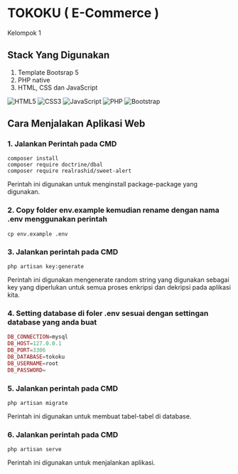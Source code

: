 # TOKOKU ( E-Commerce )
Kelompok 1
## Stack Yang Digunakan
1. Template Bootsrap 5
2. PHP native
3. HTML, CSS dan JavaScript

![HTML5](https://img.shields.io/badge/html5-%23E34F26.svg?style=for-the-badge&logo=html5&logoColor=white) ![CSS3](https://img.shields.io/badge/css3-%231572B6.svg?style=for-the-badge&logo=css3&logoColor=white) ![JavaScript](https://img.shields.io/badge/javascript-%23323330.svg?style=for-the-badge&logo=javascript&logoColor=%23F7DF1E) ![PHP](https://img.shields.io/badge/php-%23777BB4.svg?style=for-the-badge&logo=php&logoColor=white) ![Bootstrap](https://img.shields.io/badge/bootstrap-%23563D7C.svg?style=for-the-badge&logo=bootstrap&logoColor=white)
## Cara Menjalakan Aplikasi Web
### 1. Jalankan Perintah pada CMD
```
composer install 
composer require doctrine/dbal
composer require realrashid/sweet-alert
```
Perintah ini digunakan untuk menginstall package-package yang digunakan. 
### 2. Copy folder env.example kemudian rename dengan nama .env menggunakan perintah
```
cp env.example .env
```
### 3. Jalankan perintah pada CMD
```
php artisan key:generate
```
Perintah ini digunakan mengenerate random string yang digunakan sebagai key yang diperlukan untuk semua proses enkripsi dan dekripsi pada aplikasi kita.
### 4. Setting database di foler .env sesuai dengan settingan database yang anda buat
```php
DB_CONNECTION=mysql
DB_HOST=127.0.0.1
DB_PORT=3306
DB_DATABASE=tokoku
DB_USERNAME=root
DB_PASSWORD=
```
### 5. Jalankan perintah pada CMD
```
php artisan migrate
```
Perintah ini digunakan untuk membuat tabel-tabel di database.
### 6. Jalankan perintah pada CMD
```
php artisan serve
```
Perintah ini digunakan untuk menjalankan aplikasi.
